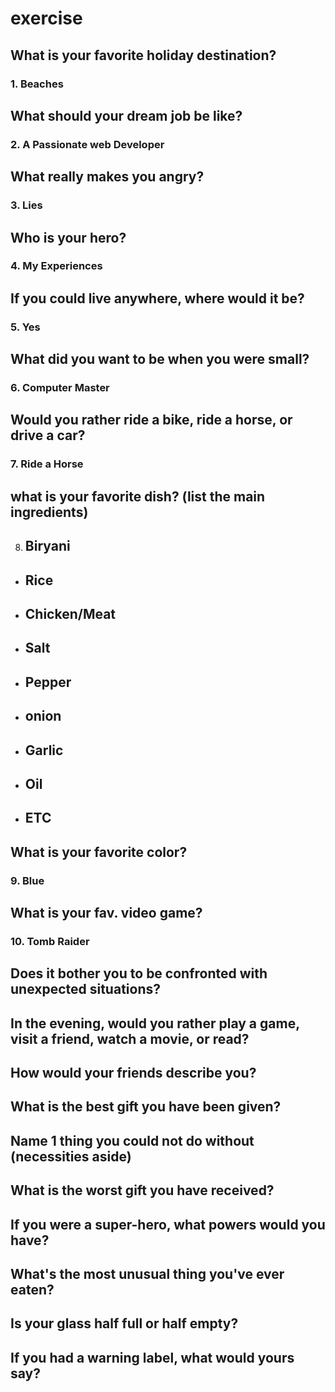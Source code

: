 # exercise

## What is your favorite holiday destination?
### 1. Beaches
## What should your dream job be like?
### 2. A Passionate web Developer   
## What really makes you angry?
### 3. Lies
## Who is your hero?
### 4. My Experiences 
## If you could live anywhere, where would it be?
### 5. Yes
## What did you want to be when you were small?
### 6. Computer Master
## Would you rather ride a bike, ride a horse, or drive a car?
### 7. Ride a Horse
## what is your favorite dish? (list the main ingredients)
8. ## Biryani ## 
* ## Rice
* ## Chicken/Meat 
* ## Salt
* ## Pepper
* ## onion
* ## Garlic
* ## Oil
* ## ETC 
## What is your favorite color?
### 9. Blue
## What is your fav. video game?
### 10. Tomb Raider
## Does it bother you to be confronted with unexpected situations?
## In the evening, would you rather play a game, visit a friend, watch a movie, or read?
## How would your friends describe you?
## What is the best gift you have been given?
## Name 1 thing you could not do without (necessities aside)
## What is the worst gift you have received?
## If you were a super-hero, what powers would you have?
## What's the most unusual thing you've ever eaten?
## Is your glass half full or half empty?
## If you had a warning label, what would yours say?